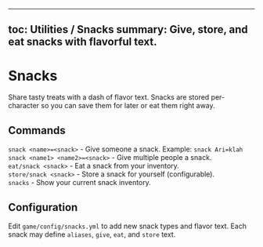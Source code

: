 
---
toc: Utilities / Snacks
summary: Give, store, and eat snacks with flavorful text.
---
# Snacks

Share tasty treats with a dash of flavor text. Snacks are stored per-character so you can save them for later or eat them right away.

## Commands

`snack <name>=<snack>` - Give someone a snack. Example: `snack Ari=klah`  
`snack <name1> <name2>=<snack>` - Give multiple people a snack.  
`eat/snack <snack>` - Eat a snack from your inventory.  
`store/snack <snack>` - Store a snack for yourself (configurable).  
`snacks` - Show your current snack inventory.

## Configuration

Edit `game/config/snacks.yml` to add new snack types and flavor text. Each snack may define `aliases`, `give`, `eat`, and `store` text.

